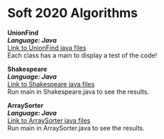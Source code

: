 # Soft 2020 Algorithms
**UnionFind**  
***Language: Java***  
[Link to UnionFind java files](https://github.com/RasmusHelsgaun/soft2020Algorithms/tree/master/Union-find/src/union/find)  
Each class has a main to display a test of the code!  

**Shakespeare**  
***Language: Java***  
[Link to Shakespeare java files](https://github.com/RasmusHelsgaun/soft2020Algorithms/tree/master/shakespeare/src/main/java/shapespeare/shakespeare)  
Run main in Shakespeare.java to see the results.  

**ArraySorter**  
***Language: Java***  
[Link to ArraySorter java files](https://github.com/RasmusHelsgaun/soft2020Algorithms/tree/master/arraySorter/src/main/java/cphbusiness/arraysorter)  
Run main in ArraySorter.java to see the results.  
